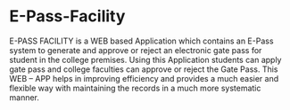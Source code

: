 # E-Pass-Facility
E-PASS FACILITY is a WEB based Application which contains an E-Pass system to generate and approve or reject an electronic gate pass for student in the college premises. Using this Application students can apply gate pass and college faculties can approve or reject the Gate Pass.
This WEB – APP helps in improving efficiency and provides a much easier and flexible way with maintaining the records in a much more systematic manner. 

